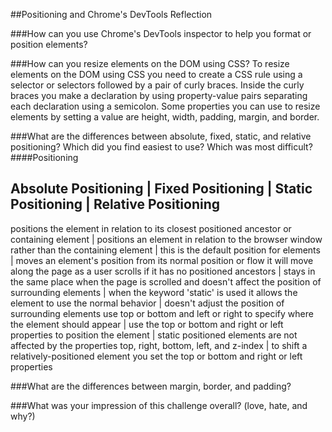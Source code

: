 ##Positioning and Chrome's DevTools Reflection

###How can you use Chrome's DevTools inspector to help you format or position elements?


###How can you resize elements on the DOM using CSS?
To resize elements on the DOM using CSS you need to create a CSS rule using a selector or selectors followed by a pair of curly braces. Inside the curly braces you make a declaration by using property-value pairs separating each declaration using a semicolon.
Some properties you can use to resize elements by setting a value are height, width, padding, margin, and border.

###What are the differences between absolute, fixed, static, and relative positioning? Which did you find easiest to use? Which was most difficult?
####Positioning

Absolute Positioning | Fixed Positioning | Static Positioning | Relative Positioning
-----------------------------------------------------------------------------------------------------------------------------------
positions the element in relation to its closest positioned ancestor or containing element | positions an element in relation to the browser window rather than the containing element |  this is the default position for elements | moves an element's position from its normal position or flow
it will move along the page as a user scrolls if it has no positioned ancestors | stays in the same place when the page is scrolled and doesn't affect the position of surrounding elements | when the keyword 'static' is used it allows the element to use the normal behavior | doesn't adjust the position of surrounding elements
use top or bottom and left or right to specify where the element should appear | use the top or bottom and right or left properties to position the element | static positioned elements are not affected by the properties top, right, bottom, left, and z-index | to shift a relatively-positioned element you set the top or bottom and right or left properties



###What are the differences between margin, border, and padding?


###What was your impression of this challenge overall? (love, hate, and why?)